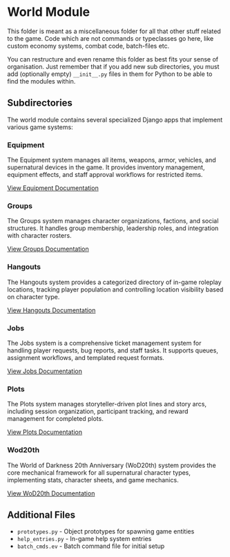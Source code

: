 # World Module

This folder is meant as a miscellaneous folder for all that other stuff
related to the game. Code which are not commands or typeclasses go
here, like custom economy systems, combat code, batch-files etc. 

You can restructure and even rename this folder as best fits your
sense of organisation. Just remember that if you add new sub
directories, you must add (optionally empty) `__init__.py` files in
them for Python to be able to find the modules within.

## Subdirectories

The world module contains several specialized Django apps that implement various game systems:

### Equipment

The Equipment system manages all items, weapons, armor, vehicles, and supernatural devices in the game. It provides inventory management, equipment effects, and staff approval workflows for restricted items.

[View Equipment Documentation](equipment/README.md)

### Groups

The Groups system manages character organizations, factions, and social structures. It handles group membership, leadership roles, and integration with character rosters.

[View Groups Documentation](groups/README.md)

### Hangouts

The Hangouts system provides a categorized directory of in-game roleplay locations, tracking player population and controlling location visibility based on character type.

[View Hangouts Documentation](hangouts/README.md)

### Jobs

The Jobs system is a comprehensive ticket management system for handling player requests, bug reports, and staff tasks. It supports queues, assignment workflows, and templated request formats.

[View Jobs Documentation](jobs/README.md)

### Plots

The Plots system manages storyteller-driven plot lines and story arcs, including session organization, participant tracking, and reward management for completed plots.

[View Plots Documentation](plots/README.md)

### Wod20th

The World of Darkness 20th Anniversary (WoD20th) system provides the core mechanical framework for all supernatural character types, implementing stats, character sheets, and game mechanics.

[View WoD20th Documentation](wod20th/README.md)

## Additional Files

- `prototypes.py` - Object prototypes for spawning game entities
- `help_entries.py` - In-game help system entries
- `batch_cmds.ev` - Batch command file for initial setup 
